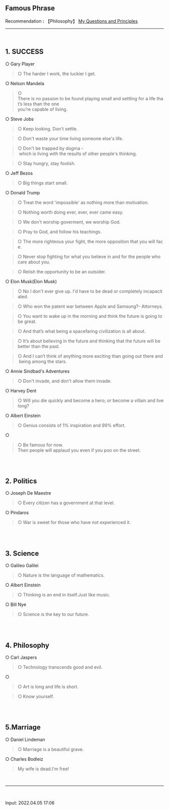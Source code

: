 ## **Famous Phrase**

Recommendation **:** 【Philosophy】 [My Questions and Principles](https://jb243.github.io/0482-01-01-0482.html)

---

<br>

## **1. SUCCESS**

○ Gary Player 

> ○ The harder I work, the luckier I get.  

○ Nelson Mandela  

> ○ There is no passion to be found playing small and settling for a life that’s less than the one  
you’re capable of living.  

○ Steve Jobs  

> ○ Keep looking. Don't settle.  

> ○ Don't waste your time living someone else's life.  

> ○ Don't be trapped by dogma - which is living with the results of other people's thinking.  

> ○ Stay hungry, stay foolish.  

○ Jeff Bezos  

> ○ Big things start small.  

○ Donald Trump  

> ○ Treat the word 'impossible' as nothing more than motivation.  

> ○ Nothing worth doing ever, ever, ever came easy.  

> ○ We don't worship goverment, we worship God.  

> ○ Pray to God, and follow his teachings.  

> ○ The more righteous your fight, the more opposition that you will face.  

> ○ Never stop fighting for what you believe in and for the people who care about you.  

> ○ Relish the opportunity to be an outsider.  

○ Elon Musk(Elon Musk)  

> ○ No I don't ever give up. I'd have to be dead or completely incapacitated.  

> ○ Who won the patent war between Apple and Samsung?- Attorneys.  

> ○ You want to wake up in the morning and think the future is going to be great.  

> ○ And that’s what being a spacefaring civilization is all about.  

> ○ It’s about believing in the future and thinking that the future will be better than the past.  

> ○ And I can’t think of anything more exciting than going out there and being among the stars.  

○ Annie Sindbad's Adventures 

> ○ Don't invade, and don't allow them invade.  

○ Harvey Dent 

> ○ Will you die quickly and become a hero; or become a villain and live long?  

○ Albert Einstein

> ○ Genius consists of 1% inspiration and 99% effort.  

○ 

> ○ Be famous for now. Then people will applaud you even if you poo on the street.  

<br>
<br>

## **2. Politics**

○ Joseph De Maestre

> ○ Every citizen has a government at that level.

○ Pindaros 

> ○ War is sweet for those who have not experienced it.  

<br>
<br>

## **3. Science**

○ Galileo Galilei 

> ○ Nature is the language of mathematics.  

○ Albert Einstein

> ○ Thinking is an end in itself.Just like music.  

○ Bill Nye 

> ○ Science is the key to our future.  

<br>
<br>

## **4. Philosophy**

○ Carl Jaspers

> ○ Technology transcends good and evil.  

○ 

> ○ Art is long and life is short.  

> ○ Know yourself.  

<br>
<br>

## **5.Marriage**

○ Daniel Lindeman

> ○ Marriage is a beautiful grave.

○ Charles Bodleiz

> My wife is dead.I'm free!

<br>

---

<br>

Input: 2022.04.05 17:06
